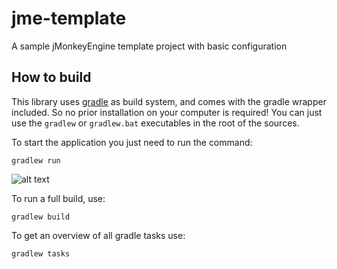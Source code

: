# jme-template
A sample jMonkeyEngine template project with basic configuration

## How to build ##
This library uses [gradle](https://gradle.org/gradle-download/) as build system, and comes with the gradle wrapper included.
So no prior installation on your computer is required! You can just use the `gradlew` or `gradlew.bat` executables in the root of the sources.

To start the application you just need to run the command:
```
gradlew run
```
![alt text](https://i.imgur.com/bwjXRbR.png "jMonkeyEngine template")

To run a full build, use:
```
gradlew build
```

To get an overview of all gradle tasks use:
```
gradlew tasks
```
